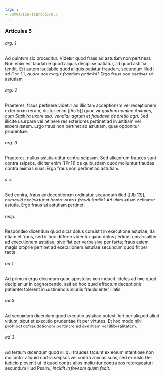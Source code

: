 ```yaml
---
tags : 
- Summa/IIa-IIæ/q.55/a.5
---
```


### Articulus 5

###### arg. 1
Ad quintum sic proceditur. Videtur quod fraus ad astutiam non pertineat. Non enim est laudabile quod aliquis decipi se patiatur, ad quod astutia tendit. Est autem laudabile quod aliquis patiatur fraudem, secundum illud I ad Cor. VI, *quare non magis fraudem patimini?* Ergo fraus non pertinet ad astutiam.

###### arg. 2
Praeterea, fraus pertinere videtur ad illicitam acceptionem vel receptionem exteriorum rerum, dicitur enim [[Ac 5]] quod *vir quidam nomine Ananias, cum Saphira uxore sua, vendidit agrum et fraudavit de pretio agri*. Sed illicite usurpare vel retinere res exteriores pertinet ad iniustitiam vel illiberalitatem. Ergo fraus non pertinet ad astutiam, quae opponitur prudentiae.

###### arg. 3
Praeterea, nullus astutia utitur contra seipsum. Sed aliquorum fraudes sunt contra seipsos, dicitur enim [[Pr 1]] de quibusdam quod moliuntur fraudes contra animas suas. Ergo fraus non pertinet ad astutiam.

###### s.c.
Sed contra, fraus ad deceptionem ordinatur, secundum illud [[Jb 13]], *numquid decipietur ut homo vestris fraudulentiis?* Ad idem etiam ordinatur astutia. Ergo fraus ad astutiam pertinet.

###### resp.
Respondeo dicendum quod sicut dolus consistit in executione astutiae, ita etiam et fraus, sed in hoc differre videntur quod dolus pertinet universaliter ad executionem astutiae, sive fiat per verba sive per facta; fraus autem magis proprie pertinet ad executionem astutiae secundum quod fit per facta.

###### ad 1
Ad primum ergo dicendum quod apostolus non inducit fideles ad hoc quod decipiantur in cognoscendo, sed ad hoc quod effectum deceptionis patienter tolerent in sustinendis iniuriis fraudulenter illatis.

###### ad 2
Ad secundum dicendum quod executio astutiae potest fieri per aliquod aliud vitium, sicut et executio prudentiae fit per virtutes. Et hoc modo nihil prohibet defraudationem pertinere ad avaritiam vel illiberalitatem.

###### ad 3
Ad tertium dicendum quod illi qui fraudes faciunt ex eorum intentione non moliuntur aliquid contra seipsos vel contra animas suas, sed ex iusto Dei iudicio provenit ut id quod contra alios moliuntur contra eos retorqueatur; secundum illud Psalm., *incidit in foveam quam fecit*.

